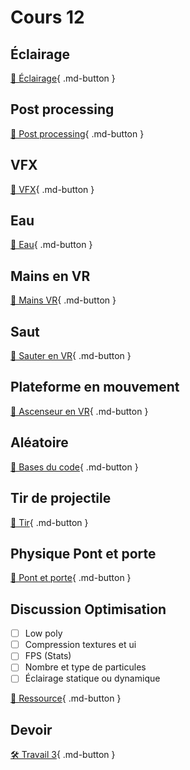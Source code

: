 # Cours 12

## Éclairage

[📝 Éclairage](unity/eclairage.md){ .md-button }

## Post processing

[📝 Post processing](unity/postprocessing.md){ .md-button }

## VFX

[📝 VFX](unity/vfx.md){ .md-button }

## Eau

[📝 Eau](unity/eau.md){ .md-button }

## Mains en VR

[📝 Mains VR](unity/vr_mains.md){ .md-button }

## Saut

[📝 Sauter en VR](unity/sauter.md){ .md-button }

## Plateforme en mouvement

[📝 Ascenseur en VR](unity/ascenseur.md){ .md-button }

## Aléatoire

[📝 Bases du code](code/base.md#aleatoire){ .md-button }

## Tir de projectile

[📝 Tir](unity/tir.md){ .md-button }

## Physique Pont et porte

[📝 Pont et porte](unity/physique.md){ .md-button }

## Discussion Optimisation
- [ ] Low poly
- [ ] Compression textures et ui
- [ ] FPS (Stats)
- [ ] Nombre et type de particules
- [ ] Éclairage statique ou dynamique

[📝 Ressource](https://learn.unity.com/tutorial/introduction-to-optimization-in-unity#5ff8ce16edbc2a0023134676){ .md-button }

## Devoir

[🛠️ Travail 3](./consignes/travail3.md){ .md-button }
